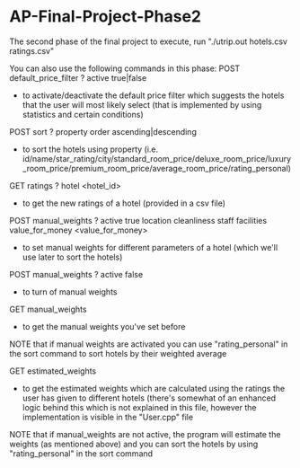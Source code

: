 # AP-Final-Project-Phase2
The second phase of the final project
to execute, run "./utrip.out hotels.csv ratings.csv"

You can also use the following commands in this phase:
POST default_price_filter ? active true|false
* to activate/deactivate the default price filter which suggests the hotels that the user will most likely select (that is implemented by using statistics and certain conditions)

POST sort ? property <property> order ascending|descending
* to sort the hotels using property (i.e. id/name/star_rating/city/standard_room_price/deluxe_room_price/luxury_room_price/premium_room_price/average_room_price/rating_personal)
  
GET ratings ? hotel <hotel_id>
* to get the new ratings of a hotel (provided in a csv file)

POST manual_weights ? active true location <location> cleanliness <cleanliness> staff <staff> facilities <facilities> value_for_money <value_for_money>
* to set manual weights for different parameters of a hotel (which we'll use later to sort the hotels)
  
POST manual_weights ? active false
* to turn of manual weights
  
GET manual_weights
* to get the manual weights you've set before

NOTE that if manual weights are activated you can use "rating_personal" in the sort command to sort hotels by their weighted average

GET estimated_weights
* to get the estimated weights which are calculated using the ratings the user has given to different hotels (there's somewhat of an enhanced logic behind this which is not explained in this file, however the implementation is visible in the "User.cpp" file

NOTE that if manual_weights are not active, the program will estimate the weights (as mentioned above) and you can sort the hotels by using "rating_personal" in the sort command
